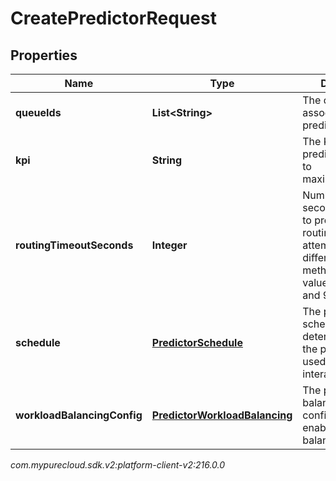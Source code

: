 # CreatePredictorRequest


## Properties

| Name | Type | Description | Notes |
| ------------ | ------------- | ------------- | ------------- |
| **queueIds** | **List&lt;String&gt;** | The queue IDs associated with the predictor. |  |
| **kpi** | **String** | The KPI that the predictor attempts to maximize/minimize. |  |
| **routingTimeoutSeconds** | **Integer** | Number of seconds allocated to predictive routing before attempting a different routing method. This is a value between 12 and 900 seconds. |  [optional] |
| **schedule** | [**PredictorSchedule**](PredictorSchedule) | The predictor schedule that determines when the predictor is used for routing interactions. |  [optional] |
| **workloadBalancingConfig** | [**PredictorWorkloadBalancing**](PredictorWorkloadBalancing) | The predictor balancing configuration to enable workload balancing |  [optional] |




_com.mypurecloud.sdk.v2:platform-client-v2:216.0.0_
